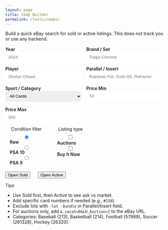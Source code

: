 ```yaml
---
layout: page
title: Comp Builder
permalink: /tools/comps/
---
```


Build a quick eBay search for sold or active listings. This does not track you or use any backend.

<form id="comp-form" class="comp-form" onsubmit="return false;">
  <div class="row">
    <label>Year
      <input type="number" id="year" placeholder="2024" min="1900" max="2100">
    </label>
    <label>Brand / Set
      <input type="text" id="brand" placeholder="Topps Chrome">
    </label>
  </div>
  <div class="row">
    <label>Player
      <input type="text" id="player" placeholder="Shohei Ohtani">
    </label>
    <label>Parallel / Insert
      <input type="text" id="parallel" placeholder="Rainbow Foil, Gold /50, Refractor">
    </label>
  </div>
  <div class="row">
    <label>Sport / Category
      <select id="category">
        <option value="">All Cards</option>
        <option value="213">Baseball</option>
        <option value="214">Basketball</option>
        <option value="57988">Football</option>
        <option value="261328">Soccer</option>
        <option value="26320">Hockey</option>
      </select>
    </label>
    <label>Price Min
      <input type="number" id="minPrice" placeholder="10" min="0" step="1">
    </label>
    <label>Price Max
      <input type="number" id="maxPrice" placeholder="500" min="0" step="1">
    </label>
  </div>
  <div class="row">
    <fieldset>
      <legend>Condition filter</legend>
      <label><input type="radio" name="cond" value="raw" checked> Raw</label>
      <label><input type="radio" name="cond" value="psa10"> PSA 10</label>
      <label><input type="radio" name="cond" value="psa9"> PSA 9</label>
    </fieldset>
    <fieldset>
      <legend>Listing type</legend>
      <label><input type="checkbox" id="auction"> Auctions</label>
      <label><input type="checkbox" id="bin"> Buy It Now</label>
    </fieldset>
  </div>
  <div class="row">
    <button class="btn" id="sold">Open Sold</button>
    <button class="btn btn--secondary" id="active" style="margin-left:.5rem">Open Active</button>
  </div>
</form>

<script>
(function(){
  const enc = s => encodeURIComponent(s.trim()).replace(/%20/g, '+');
  function buildQuery() {
    const year = document.getElementById('year').value.trim();
    const brand = document.getElementById('brand').value.trim();
    const player = document.getElementById('player').value.trim();
    const parallel = document.getElementById('parallel').value.trim();
    const cond = (document.querySelector('input[name="cond"]:checked')||{}).value;
    let parts = [];
    if (year) parts.push(year);
    if (brand) parts.push(brand);
    if (player) parts.push(player);
    if (parallel) parts.push(parallel);
    let q = parts.join(' ').replace(/\s+/g,' ').trim();
    if (cond === 'raw') q += ' -PSA -BGS -SGC';
    if (cond === 'psa10') q += ' PSA 10 -BGS -SGC';
    if (cond === 'psa9') q += ' PSA 9 -BGS -SGC';
    return enc(q);
  }
  function buildParams(sold){
    const cat = document.getElementById('category').value;
    const auction = document.getElementById('auction').checked;
    const bin = document.getElementById('bin').checked;
    const minP = document.getElementById('minPrice').value;
    const maxP = document.getElementById('maxPrice').value;
    let params = '';
    if (sold) {
      params += '&LH_Sold=1&LH_Complete=1&_sop=13'; // sold + completed, newest first
    } else {
      params += '&_sop=12'; // active, newly listed
    }
    if (cat) params += '&_sacat=' + encodeURIComponent(cat);
    if (auction) params += '&LH_Auction=1';
    if (bin) params += '&LH_BIN=1';
    if (minP) params += '&_udlo=' + encodeURIComponent(minP);
    if (maxP) params += '&_udhi=' + encodeURIComponent(maxP);
    return params;
  }
  function openUrl(sold){
    const q = buildQuery();
    const base = 'https://www.ebay.com/sch/i.html?_nkw=' + q;
    const params = buildParams(sold);
    window.open(base + params, '_blank');
  }
  document.getElementById('sold').addEventListener('click', () => openUrl(true));
  document.getElementById('active').addEventListener('click', () => openUrl(false));
})();
</script>

<style>
.comp-form { margin-top: 1rem; }
.comp-form .row { display: flex; gap: 1rem; flex-wrap: wrap; margin-bottom: .75rem; }
.comp-form label { display: flex; flex-direction: column; font-weight: 600; color: var(--muted); }
.comp-form input[type="text"], .comp-form input[type="number"], .comp-form select { padding: .55rem .6rem; border-radius: 8px; border: 1px solid var(--border); min-width: 15rem; }
fieldset { border: 1px solid var(--border); border-radius: 8px; padding: .5rem .75rem; }
legend { padding: 0 .25rem; color: var(--muted); }
</style>

Tips
- Use Sold first, then Active to see ask vs market.
- Add specific card numbers if needed (e.g., `#150`).
- Exclude lots with `-lot -bundle` in Parallel/Insert field.
- For auctions only, add `&_sacat=0&LH_Auction=1` to the eBay URL.
- Categories: Baseball (213), Basketball (214), Football (57988), Soccer (261328), Hockey (26320).

